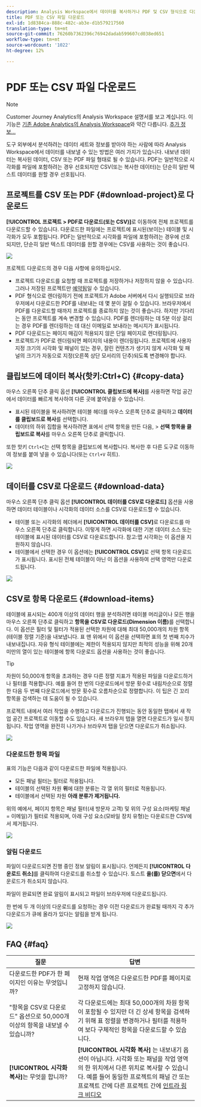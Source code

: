 ```yaml
---
description: Analysis Workspace에서 데이터를 복사하거나 PDF 및 CSV 형식으로 다운로드할 수 있습니다.
title: PDF 또는 CSV 파일 다운로드
exl-id: 1d8384ca-888c-482c-ab3e-d1b579217560
translation-type: tm+mt
source-git-commit: 76260b7362396c76942dadab599607cd038ed651
workflow-type: tm+mt
source-wordcount: '1022'
ht-degree: 12%

---
```


# PDF 또는 CSV 파일 다운로드

>[!NOTE]
>
>Customer Journey Analytics의 Analysis Workspace 설명서를 보고 계십니다. 이 기능은 [기존 Adobe Analytics의 Analysis Workspace](https://docs.adobe.com/content/help/ko-KR/analytics/analyze/analysis-workspace/home.html)와 약간 다릅니다. [추가 정보...](/help/getting-started/cja-aa.md)

도구 외부에서 분석하려는 데이터 세트와 정보를 받아야 하는 사람에 따라 Analysis Workspace에서 데이터를 내보낼 수 있는 방법은 여러 가지가 있습니다. 내보낸 데이터는 복사된 데이터, CSV 또는 PDF 파일 형태로 될 수 있습니다. PDF는 일반적으로 시각화를 파일에 포함하려는 경우 선호되지만 CSV(또는 복사한 데이터)는 단순히 일반 텍스트 데이터를 원할 경우 선호됩니다.

## 프로젝트를 CSV 또는 PDF {#download-project}로 다운로드

**[!UICONTROL 프로젝트 > PDF로 다운로드(또는 CSV)]**&#x200B;로 이동하여 전체 프로젝트를 다운로드할 수 있습니다. 다운로드한 파일에는 프로젝트에 표시된(보이는) 테이블 및 시각화가 모두 포함됩니다. PDF는 일반적으로 시각화를 파일에 포함하려는 경우에 선호되지만, 단순히 일반 텍스트 데이터를 원할 경우에는 CSV를 사용하는 것이 좋습니다.

![](assets/download-project.png)

프로젝트 다운로드의 경우 다음 사항에 유의하십시오.

* 프로젝트 다운로드를 요청할 때 프로젝트를 저장하거나 저장하지 않을 수 있습니다. 그러나 저장된 프로젝트만 [예약됨](https://docs.adobe.com/content/help/ko-KR/analytics/analyze/analysis-workspace/curate-share/t-schedule-report.html)일 수 있습니다.
* PDF 형식으로 렌더링하기 전에 프로젝트가 Adobe 서버에서 다시 실행되므로 브라우저에서 다운로드한 PDF를 내보내는 데 몇 분이 걸릴 수 있습니다. 브라우저에서 PDF를 다운로드할 때까지 프로젝트를 종료하지 않는 것이 좋습니다. 하지만 기다리는 동안 프로젝트를 계속 변경할 수 있습니다. PDF를 렌더링하는 데 5분 이상 걸리는 경우 PDF를 렌더링하는 데 대신 이메일로 보내라는 메시지가 표시됩니다.
* PDF 다운로드는 페이지 매김이 적용되지 않은 단일 페이지로 렌더링됩니다.
* 프로젝트가 PDF로 렌더링되면 페이지의 내용이 렌더링됩니다. 프로젝트에 사용자 지정 크기의 시각화 및 패널이 있는 경우, 잘린 컨텐츠가 생기지 않게 시각화 및 패널의 크기가 자동으로 지정(오른쪽 상단 모서리의 단추)되도록 변경해야 합니다.

## 클립보드에 데이터 복사(핫키:Ctrl+C) {#copy-data}

마우스 오른쪽 단추 클릭 옵션 **[!UICONTROL 클립보드에 복사]**&#x200B;를 사용하면 작업 공간에서 데이터를 빠르게 복사하여 다른 곳에 붙여넣을 수 있습니다.

* 표시된 테이블을 복사하려면 테이블 헤더를 마우스 오른쪽 단추로 클릭하고 **데이터를 클립보드로 복사**&#x200B;를 선택합니다.
* 데이터의 하위 집합을 복사하려면 표에서 선택 항목을 만든 다음, > **선택 항목을 클립보드로 복사**&#x200B;를 마우스 오른쪽 단추로 클릭합니다.

또한 핫키 `Ctrl+C`는 선택 항목을 클립보드에 복사합니다. 복사한 후 다른 도구로 이동하여 정보를 붙여 넣을 수 있습니다(또는 `Ctrl+V` 히트).

![](assets/copy-selection.png)

## 데이터를 CSV로 다운로드 {#download-data}

마우스 오른쪽 단추 클릭 옵션 **[!UICONTROL 데이터를 CSV로 다운로드]** 옵션을 사용하면 데이터 테이블이나 시각화의 데이터 소스를 CSV로 다운로드할 수 있습니다.

* 테이블 또는 시각화의 헤더에서 **[!UICONTROL 데이터를 CSV]**&#x200B;로 다운로드를 마우스 오른쪽 단추로 클릭합니다. 이렇게 하면 시각화에 대한 기본 데이터 소스 또는 테이블에 표시된 데이터를 CSV로 다운로드합니다. 참고:맵 시각화는 이 옵션을 지원하지 않습니다.
* 테이블에서 선택한 경우 이 옵션에는 **[!UICONTROL CSV]**&#x200B;로 선택 항목 다운로드가 표시됩니다. 표시된 전체 테이블이 아닌 이 옵션을 사용하여 선택 영역만 다운로드됩니다.

![](assets/download-data-viz.png)

## CSV로 항목 다운로드 {#download-items}

테이블에 표시되는 400개 이상의 데이터 행을 분석하려면 테이블 머리글이나 모든 행을 마우스 오른쪽 단추로 클릭하고 **항목을 CSV로 다운로드(Dimension 이름)**&#x200B;를 선택합니다. 이 옵션은 필터 및 필터가 적용된 선택한 차원에 대해 최대 50,000개의 차원 항목(테이블 정렬 기준)을 내보냅니다. 표 맨 위에서 이 옵션을 선택하면 표의 첫 번째 치수가 내보내집니다. 자유 형식 테이블에는 제한이 적용되지 않지만 최적의 성능을 위해 20개 미만의 열이 있는 테이블에 항목 다운로드 옵션을 사용하는 것이 좋습니다.

>[!TIP]
>
> 차원이 50,000개 항목을 초과하는 경우 다른 정렬 지표가 적용된 파일을 다운로드하거나 필터를 적용합니다. 예를 들어 한 번의 다운로드에서 방문 횟수로 내림차순으로 정렬한 다음 두 번째 다운로드에서 방문 횟수로 오름차순으로 정렬합니다. 이 팁은 긴 꼬리 항목을 검색하는 데 도움이 될 수 있습니다.

프로젝트 내에서 여러 작업을 수행하고 다운로드가 진행되는 동안 동일한 탭에서 새 작업 공간 프로젝트로 이동할 수도 있습니다. 새 브라우저 탭을 열면 다운로드가 일시 정지됩니다. 작업 영역을 완전히 나가거나 브라우저 탭을 닫으면 다운로드가 취소됩니다.

![](assets/download-items.png)

### 다운로드한 항목 파일

표의 기능은 다음과 같이 다운로드한 파일에 적용됩니다.

* 모든 패널 필터는 필터로 적용됩니다.
* 테이블의 선택된 차원 **위**&#x200B;에 대한 분류는 각 열 위의 필터로 적용됩니다.
* 테이블에서 선택된 차원 **아래 분류가 제거됩니다.**

위의 예에서, 페이지 항목은 패널 필터(새 방문자 고객) 및 위의 구성 요소(마케팅 채널 = 이메일)가 필터로 적용되며, 아래 구성 요소(모바일 장치 유형)는 다운로드한 CSV에서 제거됩니다.

![](assets/downloaded-file.png)

### 알림 다운로드

파일이 다운로드되면 진행 중인 정보 알림이 표시됩니다. 언제든지 **[!UICONTROL 다운로드 취소]**&#x200B;를 클릭하여 다운로드를 취소할 수 있습니다. 토스트 **을(를) 닫으면**&#x200B;에서 다운로드가 취소되지 않습니다.

파일이 완료되면 완료 알림이 표시되고 파일이 브라우저에 다운로드됩니다.

한 번에 두 개 이상의 다운로드를 요청하는 경우 이전 다운로드가 완료될 때까지 각 추가 다운로드가 큐에 올라가 있다는 알림을 받게 됩니다.

![](assets/toast.png)

## FAQ {#faq}

| 질문 | 답변 |
| --- | --- |
| 다운로드한 PDF가 한 페이지인 이유는 무엇입니까? | 현재 작업 영역은 다운로드한 PDF를 페이지로 고정하지 않습니다. |
| &quot;항목을 CSV로 다운로드&quot; 옵션으로 50,000개 이상의 항목을 내보낼 수 있습니까? | 각 다운로드에는 최대 50,000개의 차원 항목이 포함될 수 있지만 더 긴 상세 항목을 검색하기 위해 표 정렬을 변경하거나 필터를 적용하여 보다 구체적인 항목을 다운로드할 수 있습니다. |
| **[!UICONTROL 시각화 복사]**&#x200B;는 무엇을 합니까? | **[!UICONTROL 시각화 복사]** 는 내보내기 옵션이 아닙니다. 시각화 또는 패널을 작업 영역의 한 위치에서 다른 위치로 복사할 수 있습니다. 예를 들어 동일한 프로젝트의 패널 간 또는 프로젝트 간에 다른 프로젝트 간에 [인트라 링크 비디오](https://docs.adobe.com/content/help/en/analytics-learn/tutorials/analysis-workspace/visualizations/intra-linking-in-analysis-workspace.html) |
